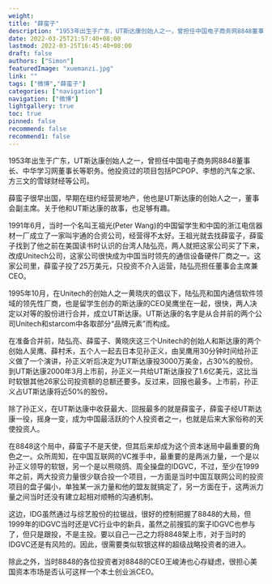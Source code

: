 ```yaml
---
weight: 
title: "薛蛮子"
description: "1953年出生于广东，UT斯达康创始人之一，曾担任中国电子商务网8848董事长、中华学习网董事长等职务"
date: 2022-03-25T21:57:40+08:00
lastmod: 2022-03-25T16:45:40+08:00
draft: false
authors: ["Simon"]
featuredImage: "xuemanzi.jpg"
link: ""
tags: ["微博","薛蛮子"]
categories: ["navigation"]
navigation: ["微博"]
lightgallery: true
toc: true
pinned: false
recommend: false
recommend1: false
---
```

1953年出生于广东，UT斯达康创始人之一，曾担任中国电子商务网8848董事长、中华学习网董事长等职务。他投资过的项目包括PCPOP、李想的汽车之家、方三文的雪球财经等公司。

薛蛮子很早出国，早期在纽约经营房地产，他也是UT斯达康的创始人之一，董事会副主席。关于他和UT斯达康的故事，也足够有趣。

1991年6月，当时一个名叫王祖光(Peter Wang)的中国留学生和中国的浙江电信器材一厂成立了一家叫宇通的合资公司，经营得不太好。王祖光就去找薛蛮子，薛蛮子找到了他之前在美国读书时认识的台湾人陆弘亮，两人就把这家公司买了下来，改成Unitech公司，这家公司很快成为中国当时领先的通信设备硬件厂商之一。这家公司里，薛蛮子投了25万美元，只投资不介入运营，陆弘亮担任董事会主席兼CEO。

1995年10月，在Unitech的创始人之一黄晓庆的倡议下，陆弘亮和国内通信软件领域的领先性厂商，也是留学生创办的斯达康的CEO吴鹰坐在一起，很快，两人决定以对等的股份进行合并，成立UT斯达康。UT斯达康的名字是从合并前的两个公司Unitech和starcom中各取部分“品牌元素”而构成。

在准备合并前，陆弘亮、薛蛮子、黄晓庆这三个Unitech的创始人和斯达康的两个创始人吴鹰、薛村禾，五个人一起去日本见孙正义，由吴鹰用30分钟时间给孙正义做了一个演讲，孙正义听后决定为UT斯达康投3000万美金，占30%的股份。到UT斯达康2000年3月上市前，孙正义一共给UT斯达康投了1.6亿美元，这比当时软银其他26家公司投资额的总额还要多。反过来，回报也最多。上市前，孙正义占UT斯达康将近50%的股份。

除了孙正义，在UT斯达康中收获最大、回报最多的就是薛蛮子，薛蛮子经UT斯达康一役，摇身一变，成为中国最活跃的个人投资者之一，也就是后来大家俗称的天使投资人。

在8848这个局中，薛蛮子不是天使，但其后来却成为这个资本迷局中最重要的角色之一。众所周知，在中国互联网的VC推手中，最重要的是两派力量，一个是以孙正义领导的软银，另一个是以熊晓鸽、周全操盘的IDGVC，不过，至少在1999年之前，两大投资力量很少联合投一个项目，一方面是当时中国互联网公司的投资项目的盘子偏小，单独某一派力量和他的盟友就搞定了，另一方面在于，这两派力量之间当时还没有建立起相对顺畅的沟通机制。

这边，IDG虽然通过与综艺股份的拉锯战，很好的控制把握了8848的大局，但1999年的IDGVC当时还是VC行业中的新兵，虽然之前搜狐的案子IDGVC也参与了，但只是跟投，不是主投。要以自己一己之力将8848架上市，对于当时的IDGVC还是有风险的。因此，很需要类似软银这样的超级战略投资者的进入。

除此之外，当时8848的各位投资者对8848的CEO王峻涛也心存疑虑，很担心美国资本市场是否认可这样一个本土创业派CEO。